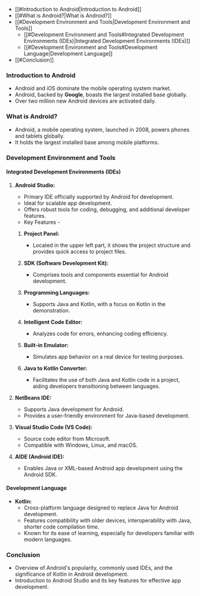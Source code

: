 - [[#Introduction to Android|Introduction to Android]]
- [[#What is Android?|What is Android?]]
- [[#Development Environment and Tools|Development Environment and Tools]]
	- [[#Development Environment and Tools#Integrated Development Environments (IDEs)|Integrated Development Environments (IDEs)]]
	- [[#Development Environment and Tools#Development Language|Development Language]]
- [[#Conclusion]]

### Introduction to Android

- Android and iOS dominate the mobile operating system market.
- Android, backed by **Google**, boasts the largest installed base globally.
- Over two million new Android devices are activated daily.
### What is Android?

- Android, a mobile operating system, launched in 2008, powers phones and tablets globally.
- It holds the largest installed base among mobile platforms.
### Development Environment and Tools
#### Integrated Development Environments (IDEs)

1. **Android Studio:**
   - Primary IDE officially supported by Android for development.
   - Ideal for scalable app development.
   - Offers robust tools for coding, debugging, and additional developer features.
   - Key Features - 
	
	1. **Project Panel:**
	   - Located in the upper left part, it shows the project structure and provides quick access to project files.
	
	2. **SDK (Software Development Kit):**
	   - Comprises tools and components essential for Android development.
	
	3. **Programming Languages:**
	   - Supports Java and Kotlin, with a focus on Kotlin in the demonstration.
	
	4. **Intelligent Code Editor:**
	   - Analyzes code for errors, enhancing coding efficiency.
	
	5. **Built-in Emulator:**
	   - Simulates app behavior on a real device for testing purposes.
	
	6. **Java to Kotlin Converter:**
	   - Facilitates the use of both Java and Kotlin code in a project, aiding developers transitioning between languages.

2. **NetBeans IDE:**
   - Supports Java development for Android.
   - Provides a user-friendly environment for Java-based development.

3. **Visual Studio Code (VS Code):**
   - Source code editor from Microsoft.
   - Compatible with Windows, Linux, and macOS.

4. **AIDE (Android IDE):**
   - Enables Java or XML-based Android app development using the Android SDK.
#### Development Language

- **Kotlin:**
  - Cross-platform language designed to replace Java for Android development.
  - Features compatibility with older devices, interoperability with Java, shorter code compilation time.
  - Known for its ease of learning, especially for developers familiar with modern languages.
### Conclusion

- Overview of Android's popularity, commonly used IDEs, and the significance of Kotlin in Android development.
- Introduction to Android Studio and its key features for effective app development.